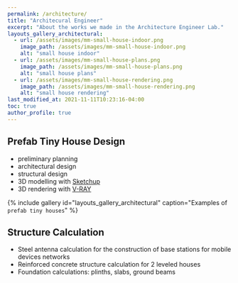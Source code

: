 ```yaml
---
permalink: /architecture/
title: "Architecural Engineer"
excerpt: "About the works we made in the Architecture Engineer Lab."
layouts_gallery_architectural:
  - url: /assets/images/mm-small-house-indoor.png
    image_path: /assets/images/mm-small-house-indoor.png
    alt: "small house indoor"
  - url: /assets/images/mm-small-house-plans.png
    image_path: /assets/images/mm-small-house-plans.png
    alt: "small house plans"
  - url: /assets/images/mm-small-house-rendering.png
    image_path: /assets/images/mm-small-house-rendering.png
    alt: "small house rendering"
last_modified_at: 2021-11-11T10:23:16-04:00
toc: true
author_profile: true
---
```


## Prefab Tiny House Design

- preliminary planning
- architectural design
- structural design
- 3D modelling with [Sketchup](https://www.sketchup.com/)
- 3D rendering with [V-RAY](https://www.chaosgroup.com/vray/sketchup) 

{% include gallery id="layouts_gallery_architectural" caption="Examples of `prefab tiny houses`" %}

## Structure Calculation

- Steel antenna calculation for the construction of base stations for mobile devices networks
- Reinforced concrete structure calculation for 2 leveled houses
- Foundation calculations: plinths, slabs, ground beams

